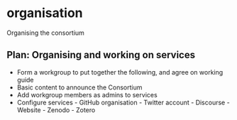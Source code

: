 # organisation
Organising the consortium

## Plan: Organising and working on services

  - Form a workgroup to put together the following, and agree on working guide
   - Basic content to announce the Consortium
   - Add workgroup members as admins to services
   - Configure services
    - GitHub organisation
    - Twitter account
    - Discourse
    - Website
    - Zenodo
    - Zotero     
